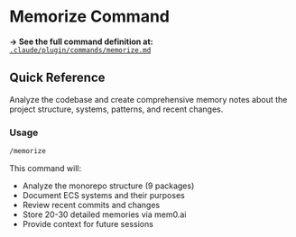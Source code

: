 <!-- 
  POINTER FILE: This is not the canonical version.
  
  The authoritative version of this command is located at:
  .claude/plugin/commands/memorize.md
  
  This file exists for backward compatibility and easy reference.
  Any updates should be made to the plugin version.
-->

# Memorize Command

**→ See the full command definition at:** [`.claude/plugin/commands/memorize.md`](../plugin/commands/memorize.md)

## Quick Reference

Analyze the codebase and create comprehensive memory notes about the project structure, systems, patterns, and recent changes.

### Usage
```bash
/memorize
```

This command will:
- Analyze the monorepo structure (9 packages)
- Document ECS systems and their purposes
- Review recent commits and changes
- Store 20-30 detailed memories via mem0.ai
- Provide context for future sessions
